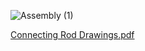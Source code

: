 
![Assembly (1)](https://github.com/user-attachments/assets/8c81a975-ba09-46a2-b1b8-118d1d203223)

[Connecting Rod Drawings.pdf](https://github.com/user-attachments/files/20846125/Connecting.Rod.Drawings.pdf)
